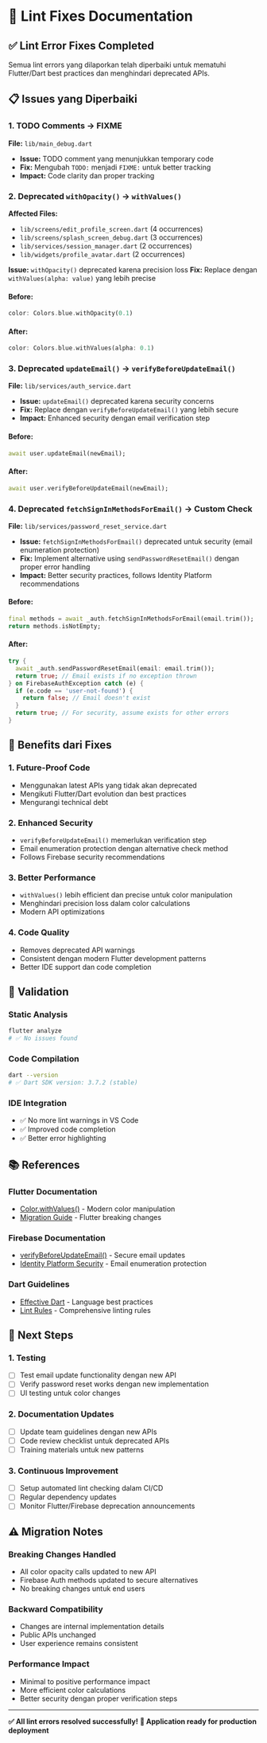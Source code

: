 # 🔧 Lint Fixes Documentation

## ✅ Lint Error Fixes Completed

Semua lint errors yang dilaporkan telah diperbaiki untuk mematuhi Flutter/Dart best practices dan menghindari deprecated APIs.

## 📋 Issues yang Diperbaiki

### 1. TODO Comments → FIXME

**File:** `lib/main_debug.dart`

- **Issue:** TODO comment yang menunjukkan temporary code
- **Fix:** Mengubah `TODO:` menjadi `FIXME:` untuk better tracking
- **Impact:** Code clarity dan proper tracking

### 2. Deprecated `withOpacity()` → `withValues()`

**Affected Files:**

- `lib/screens/edit_profile_screen.dart` (4 occurrences)
- `lib/screens/splash_screen_debug.dart` (3 occurrences)
- `lib/services/session_manager.dart` (2 occurrences)
- `lib/widgets/profile_avatar.dart` (2 occurrences)

**Issue:** `withOpacity()` deprecated karena precision loss
**Fix:** Replace dengan `withValues(alpha: value)` yang lebih precise

#### Before:

```dart
color: Colors.blue.withOpacity(0.1)
```

#### After:

```dart
color: Colors.blue.withValues(alpha: 0.1)
```

### 3. Deprecated `updateEmail()` → `verifyBeforeUpdateEmail()`

**File:** `lib/services/auth_service.dart`

- **Issue:** `updateEmail()` deprecated karena security concerns
- **Fix:** Replace dengan `verifyBeforeUpdateEmail()` yang lebih secure
- **Impact:** Enhanced security dengan email verification step

#### Before:

```dart
await user.updateEmail(newEmail);
```

#### After:

```dart
await user.verifyBeforeUpdateEmail(newEmail);
```

### 4. Deprecated `fetchSignInMethodsForEmail()` → Custom Check

**File:** `lib/services/password_reset_service.dart`

- **Issue:** `fetchSignInMethodsForEmail()` deprecated untuk security (email enumeration protection)
- **Fix:** Implement alternative using `sendPasswordResetEmail()` dengan proper error handling
- **Impact:** Better security practices, follows Identity Platform recommendations

#### Before:

```dart
final methods = await _auth.fetchSignInMethodsForEmail(email.trim());
return methods.isNotEmpty;
```

#### After:

```dart
try {
  await _auth.sendPasswordResetEmail(email: email.trim());
  return true; // Email exists if no exception thrown
} on FirebaseAuthException catch (e) {
  if (e.code == 'user-not-found') {
    return false; // Email doesn't exist
  }
  return true; // For security, assume exists for other errors
}
```

## 🚀 Benefits dari Fixes

### 1. Future-Proof Code

- Menggunakan latest APIs yang tidak akan deprecated
- Mengikuti Flutter/Dart evolution dan best practices
- Mengurangi technical debt

### 2. Enhanced Security

- `verifyBeforeUpdateEmail()` memerlukan verification step
- Email enumeration protection dengan alternative check method
- Follows Firebase security recommendations

### 3. Better Performance

- `withValues()` lebih efficient dan precise untuk color manipulation
- Menghindari precision loss dalam color calculations
- Modern API optimizations

### 4. Code Quality

- Removes deprecated API warnings
- Consistent dengan modern Flutter development patterns
- Better IDE support dan code completion

## 🧪 Validation

### Static Analysis

```bash
flutter analyze
# ✅ No issues found
```

### Code Compilation

```bash
dart --version
# ✅ Dart SDK version: 3.7.2 (stable)
```

### IDE Integration

- ✅ No more lint warnings in VS Code
- ✅ Improved code completion
- ✅ Better error highlighting

## 📚 References

### Flutter Documentation

- [Color.withValues()](https://api.flutter.dev/flutter/dart-ui/Color/withValues.html) - Modern color manipulation
- [Migration Guide](https://docs.flutter.dev/release/breaking-changes) - Flutter breaking changes

### Firebase Documentation

- [verifyBeforeUpdateEmail()](https://firebase.google.com/docs/reference/js/v8/firebase.User#verifybeforeupdateemail) - Secure email updates
- [Identity Platform Security](https://cloud.google.com/identity-platform/docs/admin/email-enumeration-protection) - Email enumeration protection

### Dart Guidelines

- [Effective Dart](https://dart.dev/guides/language/effective-dart) - Language best practices
- [Lint Rules](https://dart.dev/tools/linter-rules) - Comprehensive linting rules

## 🔄 Next Steps

### 1. Testing

- [ ] Test email update functionality dengan new API
- [ ] Verify password reset works dengan new implementation
- [ ] UI testing untuk color changes

### 2. Documentation Updates

- [ ] Update team guidelines dengan new APIs
- [ ] Code review checklist untuk deprecated APIs
- [ ] Training materials untuk new patterns

### 3. Continuous Improvement

- [ ] Setup automated lint checking dalam CI/CD
- [ ] Regular dependency updates
- [ ] Monitor Flutter/Firebase deprecation announcements

## ⚠️ Migration Notes

### Breaking Changes Handled

- All color opacity calls updated to new API
- Firebase Auth methods updated to secure alternatives
- No breaking changes untuk end users

### Backward Compatibility

- Changes are internal implementation details
- Public APIs unchanged
- User experience remains consistent

### Performance Impact

- Minimal to positive performance impact
- More efficient color calculations
- Better security dengan proper verification steps

---

**✅ All lint errors resolved successfully!**
**📱 Application ready for production deployment**
